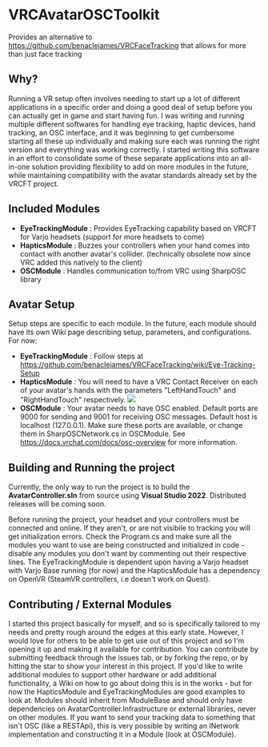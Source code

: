 # VRCAvatarOSCToolkit

Provides an alternative to https://github.com/benaclejames/VRCFaceTracking that allows for more than just face tracking

## Why?

Running a VR setup often involves needing to start up a lot of different applications in a specific order and doing a good deal of setup before you can actually get in game and start having fun. I was writing and running multiple different softwares for handling eye tracking, haptic devices, hand tracking, an OSC interface, and it was beginning to get cumbersome starting all these up individually and making sure each was running the right version and everything was working correctly. I started writing this software in an effort to consolidate some of these separate applications into an all-in-one solution providing flexibility to add on more modules in the future, while maintaining compatibility with the avatar standards already set by the VRCFT project. 

## Included Modules
 - **EyeTrackingModule** : Provides EyeTracking capability based on VRCFT for Varjo headsets (support for more headsets to come) 
 - **HapticsModule**     : Buzzes your controllers when your hand comes into contact with another avatar's collider. (technically obsolete now since VRC added this natively to the client)
 - **OSCModule**         : Handles communication to/from VRC using SharpOSC library

## Avatar Setup
Setup steps are specific to each module. In the future, each module should have its own Wiki page describing setup, parameters, and configurations. For now:
 - **EyeTrackingModule** : Follow steps at https://github.com/benaclejames/VRCFaceTracking/wiki/Eye-Tracking-Setup 
 - **HapticsModule**     : You will need to have a VRC Contact Receiver on each of your avatar's hands with the parameters "LeftHandTouch" and "RightHandTouch" respectively.
    ![](https://git.droppedtable.tech/avickrs/vrc-avatar-osc-toolkit/vrccontactreceiver.png)
 - **OSCModule**         : Your avatar needs to have OSC enabled. Default ports are 9000 for sending and 9001 for receiving OSC messages. Default host is localhost (127.0.0.1). Make sure these ports are available, or change them in SharpOSCNetwork.cs in OSCModule. See https://docs.vrchat.com/docs/osc-overview for more information. 

## Building and Running the project
Currently, the only way to run the project is to build the **AvatarController.sln** from source using **Visual Studio 2022**. Distributed releases will be coming soon.
 
Before running the project, your headset and your controllers must be connected and online. If they aren't, or are not visibile to tracking you will get initialization errors.
Check the Program.cs and make sure all the modules you want to use are being constructed and initialized in code - disable any modules you don't want by commenting out their respective lines. The EyeTrackingModule is dependent upon having a Varjo headset with Varjo Base running (for now) and the HapticsModule has a dependency on OpenVR (SteamVR controllers, i.e doesn't work on Quest). 

## Contributing / External Modules
I started this project basically for myself, and so is specifically tailored to my needs and pretty rough around the edges at this early state. However, I would love for others to be able to get use out of this project and so I'm opening it up and making it available for contribution. You can contribute by submitting feedback through the issues tab, or by forking the repo, or by hitting the star to show your interest in this project. If you'd like to write additional modules to support other hardware or add additional functionality, a Wiki on how to go about doing this is in the works - but for now the HapticsModule and EyeTrackingModules are good examples to look at. Modules should inherit from ModuleBase and should only have dependencies on AvatarController.Infrastructure or external libraries, never on other modules. If you want to send your tracking data to something that isn't OSC (like a RESTApi), this is very possible by writing an INetwork implementation and constructing it in a Module (look at OSCModule). 

